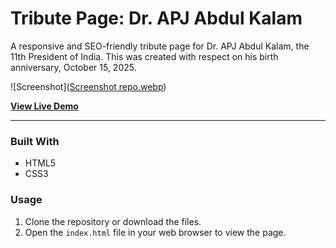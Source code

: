 # Tribute Page: Dr. APJ Abdul Kalam

A responsive and SEO-friendly tribute page for Dr. APJ Abdul Kalam, the 11th President of India. This was created with respect on his birth anniversary, October 15, 2025.

![Screenshot]([Screenshot repo.webp](https://github.com/MohseenAH/Tribute_Page_for_Dr_APJ/blob/65e941c9684017c7db8be24abf99bcac098bab86/Screenshot%20repo.webp))

**[View Live Demo](https://your-username.github.io/tribute-page/)**


---

### Built With

* HTML5
* CSS3

### Usage

1.  Clone the repository or download the files.
2.  Open the `index.html` file in your web browser to view the page.
